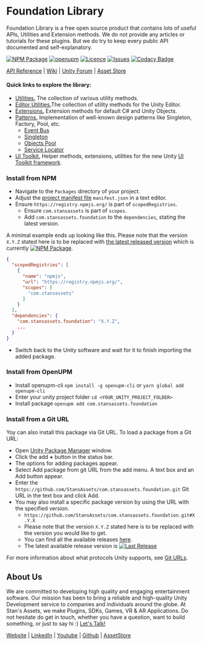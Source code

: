 # Foundation Library
Foundation Library is a free open source product that contains lots of useful APIs, Utilities and Extension methods. We do not provide any articles or tutorials for these plugins. But we do try to keep every public API documented and self-explanatory.

[![NPM Package](https://img.shields.io/npm/v/com.stansassets.foundation)](https://www.npmjs.com/package/com.stansassets.foundation)
[![openupm](https://img.shields.io/npm/v/com.stansassets.foundation?label=openupm&registry_uri=https://package.openupm.com)](https://openupm.com/packages/com.stansassets.foundation/)
[![Licence](https://img.shields.io/npm/l/com.stansassets.foundation)](https://github.com/StansAssets/com.stansassets.foundation/blob/master/LICENSE)
[![Issues](https://img.shields.io/github/issues/StansAssets/com.stansassets.foundation)](https://github.com/StansAssets/com.stansassets.foundation/issues)
[![Codacy Badge](https://api.codacy.com/project/badge/Grade/a22ff0164da04d089f68d8209dbe6c10)](https://app.codacy.com/gh/StansAssets/com.stansassets.foundation?utm_source=github.com&utm_medium=referral&utm_content=StansAssets/com.stansassets.foundation&utm_campaign=Badge_Grade_Dashboard)


[API Reference](https://api.stansassets.com/foundation/StansAssets.Foundation.html) | [Wiki](https://github.com/StansAssets/com.stansassets.foundation/wiki) | [Unity Forum](https://forum.unity.com/threads/free-stans-assets-foundation-library.975999/) | [Asset Store](https://assetstore.unity.com/packages/tools/utilities/foundation-library-179726)

#### Quick links to explore the library:
* [Utilities.](https://api.stansassets.com/foundation/StansAssets.Foundation.html) The collection of various utility methods.
* [Editor Utilities.](https://api.stansassets.com/foundation/StansAssets.Foundation.Editor.html)The collection of utility methods for the Unity Editor.
* [Extensions.](https://api.stansassets.com/foundation/StansAssets.Foundation.Extensions.html) Extension methods for default C# and Unity Objects.
* [Patterns.](https://api.stansassets.com/foundation/StansAssets.Foundation.Patterns.html) Implementation of well-known design patterns like Singleton, Factory, Pool, etc.
   * [Event Bus](https://github.com/StansAssets/com.stansassets.foundation/wiki/Event-Bus)
   * [Singleton](https://github.com/StansAssets/com.stansassets.foundation/wiki/Singleton)
   * [Objects Pool](https://github.com/StansAssets/com.stansassets.foundation/wiki/Pooling-Pattern)
   * [Service Locator](https://github.com/StansAssets/com.stansassets.foundation/wiki/Service-Locator)
* [UI Toolkit.](https://api.stansassets.com/foundation/StansAssets.Foundation.UIElements.html) Helper methods, extensions, utilities for the new Unity [UI Toolkit framework](https://docs.unity3d.com/Manual/UIElements.html).


### Install from NPM
* Navigate to the `Packages` directory of your project.
* Adjust the [project manifest file](https://docs.unity3d.com/Manual/upm-manifestPrj.html) `manifest.json` in a text editor.
* Ensure `https://registry.npmjs.org/` is part of `scopedRegistries`.
  * Ensure `com.stansassets` is part of `scopes`.
  * Add `com.stansassets.foundation` to the `dependencies`, stating the latest version.

A minimal example ends up looking like this. Please note that the version `X.Y.Z` stated here is to be replaced with [the latest released version](https://www.npmjs.com/package/com.stansassets.foundation) which is currently [![NPM Package](https://img.shields.io/npm/v/com.stansassets.foundation)](https://www.npmjs.com/package/com.stansassets.foundation).
  ```json
  {
    "scopedRegistries": [
      {
        "name": "npmjs",
        "url": "https://registry.npmjs.org/",
        "scopes": [
          "com.stansassets"
        ]
      }
    ],
    "dependencies": {
      "com.stansassets.foundation": "X.Y.Z",
      ...
    }
  }
  ```
* Switch back to the Unity software and wait for it to finish importing the added package.

### Install from OpenUPM
* Install openupm-cli `npm install -g openupm-cli` or `yarn global add openupm-cli`
* Enter your unity project folder `cd <YOUR_UNITY_PROJECT_FOLDER>`
* Install package `openupm add com.stansassets.foundation`

### Install from a Git URL
Yoy can also install this package via Git URL. To load a package from a Git URL:

* Open [Unity Package Manager](https://docs.unity3d.com/Manual/upm-ui.html) window.
* Click the add **+** button in the status bar.
* The options for adding packages appear.
* Select Add package from git URL from the add menu. A text box and an Add button appear.
* Enter the `https://github.com/StansAssets/com.stansassets.foundation.git` Git URL in the text box and click Add.
* You may also install a specific package version by using the URL with the specified version.
  * `https://github.com/StansAssets/com.stansassets.foundation.git#X.Y.X`
  * Please note that the version `X.Y.Z` stated here is to be replaced with the version you would like to get.
  * You can find all the available releases [here](https://github.com/StansAssets/com.stansassets.foundation/releases).
  * The latest available release version is [![Last Release](https://img.shields.io/github/v/release/stansassets/com.stansassets.foundation)](https://github.com/StansAssets/com.stansassets.foundation/releases/latest)

For more information about what protocols Unity supports, see [Git URLs](https://docs.unity3d.com/Manual/upm-git.html).

## About Us
We are committed to developing high quality and engaging entertainment software. Our mission has been to bring a reliable and high-quality Unity Development service to companies and individuals around the globe. 
At Stan's Assets, we make Plugins, SDKs, Games, VR & AR Applications. Do not hesitate do get in touch, whether you have a question, want to build something, or just to say hi :) [Let's Talk!](mailto:stan@stansassets.com)

[Website](https://stansassets.com/) | [LinkedIn](https://www.linkedin.com/in/lacost/) | [Youtube](https://www.youtube.com/user/stansassets/videos) | [Github](https://github.com/StansAssets) | [AssetStore](https://assetstore.unity.com/publishers/2256)
